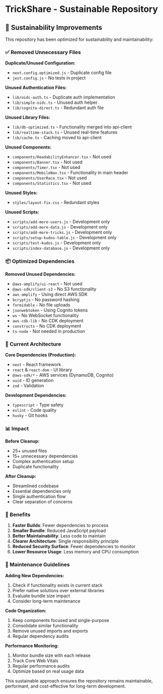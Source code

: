 # TrickShare - Sustainable Repository

## 🌱 Sustainability Improvements

This repository has been optimized for sustainability and maintainability:

### ✅ Removed Unnecessary Files

**Duplicate/Unused Configuration:**
- `next.config.optimized.js` - Duplicate config file
- `jest.config.js` - No tests in project

**Unused Authentication Files:**
- `lib/oidc-auth.ts` - Duplicate auth implementation
- `lib/simple-oidc.ts` - Unused auth helper
- `lib/cognito-direct.ts` - Redundant auth file

**Unused Library Files:**
- `lib/db-optimized.ts` - Functionality merged into api-client
- `lib/realtime-stack.ts` - Unused real-time features
- `lib/cache.ts` - Caching moved to api-client

**Unused Components:**
- `components/ReadabilityEnhancer.tsx` - Not used
- `components/Banner.tsx` - Not used
- `components/Timer.tsx` - Not used
- `components/MobileNav.tsx` - Functionality in main header
- `components/UserRace.tsx` - Not used
- `components/Statistics.tsx` - Not used

**Unused Styles:**
- `styles/layout-fix.css` - Redundant styles

**Unused Scripts:**
- `scripts/add-more-users.js` - Development only
- `scripts/add-more-data.js` - Development only
- `scripts/add-more-tricks.js` - Development only
- `scripts/setup-kudos-table.js` - Development only
- `scripts/test-kudos.js` - Development only
- `scripts/index-database.js` - Development only

### 📦 Optimized Dependencies

**Removed Unused Dependencies:**
- `@aws-amplify/ui-react` - Not used
- `@aws-sdk/client-s3` - No S3 functionality
- `aws-amplify` - Using direct AWS SDK
- `bcryptjs` - No password hashing
- `formidable` - No file uploads
- `jsonwebtoken` - Using Cognito tokens
- `ws` - No WebSocket functionality
- `aws-cdk-lib` - No CDK deployment
- `constructs` - No CDK deployment
- `ts-node` - Not needed in production

### 🎯 Current Architecture

**Core Dependencies (Production):**
- `next` - React framework
- `react` & `react-dom` - UI library
- `@aws-sdk/*` - AWS services (DynamoDB, Cognito)
- `uuid` - ID generation
- `zod` - Validation

**Development Dependencies:**
- `typescript` - Type safety
- `eslint` - Code quality
- `husky` - Git hooks

### 📊 Impact

**Before Cleanup:**
- 25+ unused files
- 15+ unnecessary dependencies
- Complex authentication setup
- Duplicate functionality

**After Cleanup:**
- Streamlined codebase
- Essential dependencies only
- Single authentication flow
- Clear separation of concerns

### 🚀 Benefits

1. **Faster Builds**: Fewer dependencies to process
2. **Smaller Bundle**: Reduced JavaScript payload
3. **Better Maintainability**: Less code to maintain
4. **Clearer Architecture**: Single responsibility principle
5. **Reduced Security Surface**: Fewer dependencies to monitor
6. **Lower Resource Usage**: Less memory and CPU consumption

### 📝 Maintenance Guidelines

**Adding New Dependencies:**
1. Check if functionality exists in current stack
2. Prefer native solutions over external libraries
3. Evaluate bundle size impact
4. Consider long-term maintenance

**Code Organization:**
1. Keep components focused and single-purpose
2. Consolidate similar functionality
3. Remove unused imports and exports
4. Regular dependency audits

**Performance Monitoring:**
1. Monitor bundle size with each release
2. Track Core Web Vitals
3. Regular performance audits
4. Optimize based on real usage data

This sustainable approach ensures the repository remains maintainable, performant, and cost-effective for long-term development.
